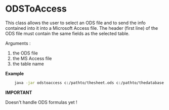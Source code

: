 # ODSToAccess

This class allows the user to select an ODS file and to send the info contained into it into a Microsoft Access file. The header (first line) of the ODS file must contain the same fields as the selected table.

Arguments : 
1. the ODS file 
2. the MS Access file
3. the table name

**Example**

```sh
    java -jar odstoaccess c:/pathto/thesheet.ods c:/pathto/thedatabase.accdb tablename
```

**IMPORTANT**

Doesn\'t handle ODS formulas yet !